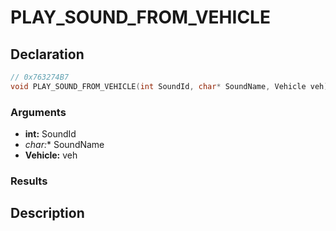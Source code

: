 # PLAY_SOUND_FROM_VEHICLE

## Declaration
```cpp
// 0x763274B7
void PLAY_SOUND_FROM_VEHICLE(int SoundId, char* SoundName, Vehicle veh);
```

### Arguments
- **int:** SoundId
- **char*:** SoundName
- **Vehicle:** veh

### Results

## Description
